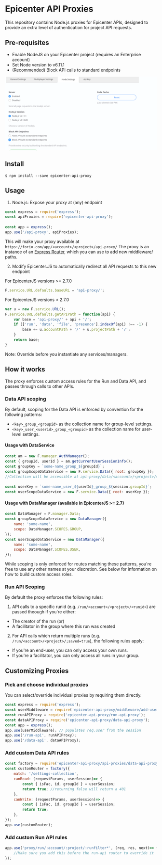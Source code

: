 # Epicenter API Proxies

This repository contains Node.js proxies for Epicenter APIs, designed to provide an extra level of authentication for project API requests.

## Pre-requisites

- Enable NodeJS on your Epicenter project (requires an Enterprise account)
- Set Node version to v6.11.1
- (Recommended) Block API calls to standard endpoints

![Node settings](node-settings.png "Node settings")

## Install
```
$ npm install --save epicenter-api-proxy
```

## Usage

1. Node.js: Expose your proxy at (any) endpoint
```js
const express = require('express');
const apiProxies = require('epicenter-api-proxy');

const app = express();
app.use('/api-proxy', apiProxies);
```
This will make your proxy available at `https://forio.com/app/<account>/<project>/api-proxy/`
The proxy is an instance of an [Express Router](https://expressjs.com/en/4x/api.html#router), which you can use to add new middleware/ paths.

2. Modify Epicenter.JS to automatically redirect all API requests to this new endpoint

For EpicenterJS versions >= 2.7.0
```js
F.service.URL.defaults.baseURL = 'api-proxy/';
```

For EpicenterJS versions < 2.7.0
```js
var u = new F.service.URL();
F.service.URL.defaults.getAPIPath = function(api) {
    var base = 'api-proxy/' + api + '/';
    if (['run', 'data', 'file', 'presence'].indexOf(api) !== -1) {
        base += u.accountPath + '/' + u.projectPath + '/';
    }
    return base;
}
```
Note: Override before you instantiate any services/managers.

## How it works

The proxy enforces custom access rules for the Run and Data API, and passes through calls to other APIs.

### Data API scoping

By default, scoping for the Data API is enforced by convention for the following patterns:

* `<key>_group_<groupid>` as the collection name for group-level settings.
* `<key>_user_<userid>_group_<groupid>` as the collection name for user-level settings.

#### Usage with DataService

```js
const am = new F.manager.AuthManager();
const { groupId, userId } = am.getCurrentUserSessionInfo();
const groupKey = `some-name_group_${groupId}`;
const groupScopeDataService = new F.service.Data({ root: groupKey });
//Collection will be accessible at api-proxy/data/<account>/<project>/some-name_group_<groupid>

const userKey = `some-name_user_${userId}_group_${session.groupId}`;
const userScopeDataService = new F.service.Data({ root: userKey });
```

#### Usage with DataManager (available in EpicenterJS >= 2.7)

```js
const DataManager = F.manager.Data;
const groupScopeDataService = new DataManager({ 
    name: 'some-name',
    scope: DataManager.SCOPES.GROUP,
});
const userScopeDataService = new DataManager({ 
    name: 'some-name',
    scope: DataManager.SCOPES.USER,
});
```

While scoping is only enforced for routes matching these patterns, you're free to use any other names at your discretion. See below for information on how to build custom access roles.

### Run API Scoping

By default the proxy enforces the following rules:

1. API calls to a specific runid (e.g. `/run/<account>/<project>/<runid>`) are passed theough if you're either:

- The creator of the run (or)
- A facilitator in the group where this run was created


2. For API calls which return multiple runs (e.g. `/run/<account>/<project>/;saved=true`), the following rules apply:

- If you're an end-user, you can only access your own runs.
- If you're a facilitator, you can only access all runs in your group.

## Customizing Proxies

### Pick and choose individual proxies

You can select/override individual proxies by requiring them directly.

```js
const express = require('express');
const userMiddleware = require('epicenter-api-proxy/middleware/add-user-middleware');
const runAPIProxy = require('epicenter-api-proxy/run-api-proxy');
const dataAPIProxy = require('epicenter-api-proxy/data-api-proxy');
const app = express();
app.use(userMiddleware); // populates req.user from the session
app.use('/run-api', runAPIProxy);
app.use('/data-api', dataAPIProxy);
```

### Add custom Data API rules
```js
const factory = require('epicenter-api-proxy/api-proxies/data-api-proxy/data-api-router-factory');
const customRouter = factory({
    match: '/settings-collection',
    canRead: (requestParams, userSession)=> {
        const { isFac, id, groupId } = userSession;
        return true; //returning false will return a 401
    },
    canWrite: (requestParams, userSession)=> {
        const { isFac, id, groupId } = userSession;
        return true;
    },
});
app.use(customRouter);
```

### Add custom Run API rules
```js
app.use('proxy/run/:account/:project/:runfilter*', (req, res, next)=> {
    //Make sure you add this before the run-api router to override it
});
```


